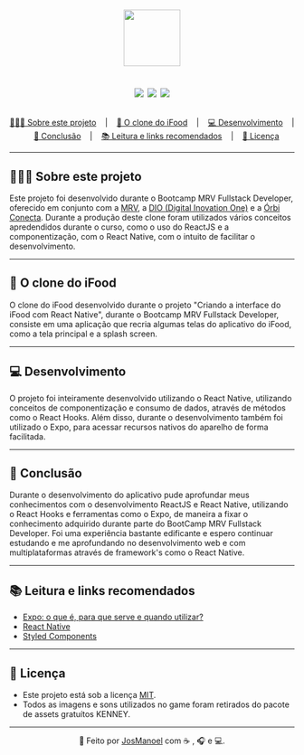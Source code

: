 <h1 align = "center">
  <img src= "https://github.com/JosManoel/Bootcamp-MRV_iFood-Clone/blob/main/assets/icon.png" width = "100"/>
  
  <p align="center">
    <img src="https://img.shields.io/github/last-commit/JosManoel/Bootcamp-MRV_iFood-Clone">
    <img src="https://img.shields.io/github/license/JosManoel/Bootcamp-MRV_iFood-Clone">
    <img src="https://img.shields.io/github/repo-size/JosManoel/Bootcamp-MRV_iFood-Clone">
  </p>
</h1>

<p align ="center">
<a href= "#sobre-este-projeto">👨🏻‍💻 Sobre este projeto</a> &nbsp;&nbsp;&nbsp;|&nbsp;&nbsp;&nbsp;
<a href="#O Clone do iFood">🍕 O clone do iFood</a> &nbsp;&nbsp;&nbsp;|&nbsp;&nbsp;&nbsp;
<a href="#desenvolvimento">💻 Desenvolvimento</a> &nbsp;&nbsp;&nbsp;|&nbsp;&nbsp;&nbsp;
<a href="#conclusao">📝 Conclusão</a> &nbsp;&nbsp;&nbsp;|&nbsp;&nbsp;&nbsp;
<a href="#leitura">📚 Leitura e links recomendados</a> &nbsp;&nbsp;&nbsp;|&nbsp;&nbsp;&nbsp;
<a href="#licenca">📝 Licença</a>
</p>

***

<h2 id = "sobre-este-projeto">👨🏻‍💻 Sobre este projeto</h2>

Este projeto foi desenvolvido durante o Bootcamp MRV Fullstack Developer, oferecido em conjunto com a [MRV](https://www.mrv.com.br/), a [DIO (Digital Inovation One)](https://digitalinnovation.one/) e a [Órbi Conecta](https://orbi.co/). Durante a produção deste clone foram utilizados vários conceitos apredendidos durante o curso, como o uso do ReactJS e a componentização, com o React Native, com o intuito de facilitar o desenvolvimento.

***

<h2 id="O Clone do iFood">🍕 O clone do iFood</h2>

O clone do iFood desenvolvido durante o projeto "Criando a interface do iFood com React Native", durante o  Bootcamp MRV Fullstack Developer, consiste em uma aplicação que recria algumas telas do aplicativo do iFood, como a tela principal e a splash screen.

***

<h2 id="desenvolvimento">💻 Desenvolvimento</h2>

O projeto foi inteiramente desenvolvido utilizando o React Native, utilizando conceitos de componentização e consumo de dados, através de métodos como o React Hooks. Além disso, durante o desenvolvimento também foi utilizado o Expo, para acessar recursos nativos do aparelho de forma facilitada.

***

<h2 id="conclusao">📝 Conclusão</h2>

Durante o desenvolvimento do aplicativo pude aprofundar meus conhecimentos com o desenvolvimento ReactJS e React Native, utilizando o React Hooks e ferramentas como o Expo, de maneira a fixar o conhecimento adquirido durante parte do BootCamp MRV Fullstack Developer. Foi uma experiência bastante edificante e espero continuar estudando e me aprofundando no desenvolvimento web e com multiplataformas através de framework's como o React Native.

***

<h2 id="leitura">📚 Leitura e links recomendados</h2>

* [Expo: o que é, para que serve e quando utilizar?](https://blog.rocketseat.com.br/expo-react-native/)
* [React Native](https://reactnative.dev/)
* [Styled Components](https://styled-components.com/)


***

<h2 id="licenca">📝 Licença</h2>

- Este projeto está sob a licença [MIT](https://github.com/JosManoel/Bootcamp-MRV_iFood-Clone/blob/main/LICENSE).
- Todos as imagens e sons utilizados no game foram retirados do pacote de assets gratuítos KENNEY.

***

<div align = "center">

  👋 Feito por [JosManoel](https://github.com/JosManoel) com ☕ , 🎧 e 💻.

</div>
